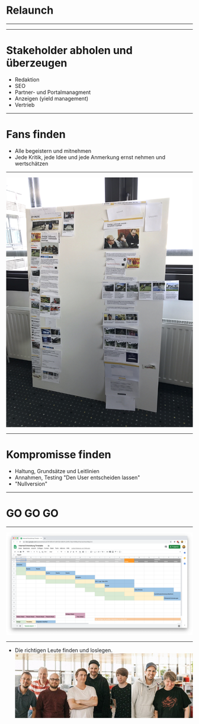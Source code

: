 <!-- .slide: data-background="assets/rainy-day.jpg" -->
# Relaunch 
---
<!-- .slide: data-background="assets/rainy-day-sketch-all.jpg" -->

---

# Stakeholder abholen und überzeugen

* Redaktion<!-- .element: class="fragment" -->
* SEO<!-- .element: class="fragment" -->
* Partner- und Portalmanagment<!-- .element: class="fragment" -->
* Anzeigen (yield management)<!-- .element: class="fragment" -->
* Vertrieb<!-- .element: class="fragment" -->

---

# Fans finden

- Alle begeistern und mitnehmen<!-- .element: class="fragment" -->
- Jede Kritik, jede Idee und jede Anmerkung ernst nehmen und wertschätzen<!-- .element: class="fragment" -->

---

![Workshop](assets/workshops.jpg)

---

# Kompromisse finden

* Haltung, Grundsätze und Leitlinien
* Annahmen, Testing "Den User entscheiden lassen"
* "Nullversion"

---

# GO GO GO

---

![Timetable](assets/timetable.png)

---

- Die richtigen Leute finden und loslegen.
![Team](assets/team.jpg)


